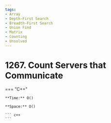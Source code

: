 ```yaml
---
tags:
- Array
- Depth-First Search
- Breadth-First Search
- Union Find
- Matrix
- Counting
- Unsolved
---
```



# 1267. Count Servers that Communicate

=== "C++"

    **Time:** O()

    **Space:** O()

    ``` c++
    ```
